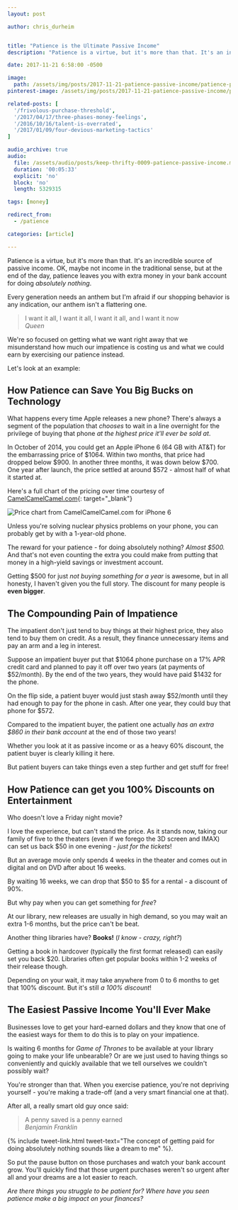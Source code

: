 ```yaml
---
layout: post

author: chris_durheim


title: "Patience is the Ultimate Passive Income"
description: "Patience is a virtue, but it's more than that. It's an incredible source of passive income."

date: 2017-11-21 6:58:00 -0500

image:
  path: /assets/img/posts/2017-11-21-patience-passive-income/patience-passive-income.jpg
pinterest-image: /assets/img/posts/2017-11-21-patience-passive-income/patience-passive-income.png

related-posts: [
  '/frivolous-purchase-threshold',
  '/2017/04/17/three-phases-money-feelings',
  '/2016/10/16/talent-is-overrated',
  '/2017/01/09/four-devious-marketing-tactics'
]

audio_archive: true
audio:
  file: /assets/audio/posts/keep-thrifty-0009-patience-passive-income.mp3
  duration: '00:05:33'
  explicit: 'no'
  block: 'no'
  length: 5329315

tags: [money]

redirect_from:
  - /patience

categories: [article]

---
```


Patience is a virtue, but it's more than that. It's an incredible source of passive income. OK, maybe not income in the traditional sense, but at the end of the day, patience leaves you with extra money in your bank account for doing _absolutely nothing_.

Every generation needs an anthem but I'm afraid if our shopping behavior is any indication, our anthem isn't a flattering one.

> I want it all, I want it all, I want it all, and I want it now  
> <cite>Queen</cite>

We're so focused on getting what we want right away that we misunderstand how much our impatience is costing us and what we could earn by exercising our patience instead.

Let's look at an example:

## How Patience can Save You Big Bucks on Technology

What happens every time Apple releases a new phone? There's always a segment of the population that _chooses_ to wait in a line overnight for the privilege of buying that phone _at the highest price it'll ever be sold at_.

In October of 2014, you could get an Apple iPhone 6 (64 GB with AT&T) for the embarrassing price of $1064. Within two months, that price had dropped below $900. In another three months, it was down below $700. One year after launch, the price settled at around $572 - almost half of what it started at.

Here's a full chart of the pricing over time courtesy of [CamelCamelCamel.com](https://camelcamelcamel.com/Apple-iPhone-64-Space-Gray/product/B00NK332DG?context=search){: target="_blank"}

![Price chart from CamelCamelCamel.com for iPhone 6]({{site.url}}/assets/img/posts/2017-11-21-patience-passive-income/camel-camel-camel-iphone-price.png)

Unless you're solving nuclear physics problems on your phone, you can probably get by with a 1-year-old phone.

The reward for your patience - for doing absolutely nothing? _Almost $500._ And that's not even counting the extra you could make from putting that money in a high-yield savings or investment account.

Getting $500 for just _not buying something for a year_ is awesome, but in all honesty, I haven't given you the full story. The discount for many people is __even bigger__.

## The Compounding Pain of Impatience

The impatient don't just tend to buy things at their highest price, they also tend to buy them on credit. As a result, they finance unnecessary items and pay an arm and a leg in interest.

Suppose an impatient buyer put that $1064 phone purchase on a 17% APR credit card and planned to pay it off over two years (at payments of $52/month). By the end of the two years, they would have paid $1432 for the phone.

On the flip side, a patient buyer would just stash away $52/month until they had enough to pay for the phone in cash. After one year, they could buy that phone for $572.

Compared to the impatient buyer, the patient one actually _has an extra $860 in their bank account_ at the end of those two years!

Whether you look at it as passive income or as a heavy 60% discount, the patient buyer is clearly killing it here.

But patient buyers can take things even a step further and get stuff for free!

## How Patience can get you 100% Discounts on Entertainment

Who doesn't love a Friday night movie?

I love the experience, but can't stand the price. As it stands now, taking our family of five to the theaters (even if we forego the 3D screen and IMAX) can set us back $50 in one evening - _just for the tickets_!

But an average movie only spends 4 weeks in the theater and comes out in digital and on DVD after about 16 weeks.

By waiting 16 weeks, we can drop that $50 to $5 for a rental - a discount of 90%.

But why pay when you can get something for _free_?

At our library, new releases are usually in high demand, so you may wait an extra 1-6 months, but the price can't be beat.

Another thing libraries have? __Books!__ (_I know - crazy, right?_)

Getting a book in hardcover (typically the first format released) can easily set you back $20. Libraries often get popular books within 1-2 weeks of their release though.

Depending on your wait, it may take anywhere from 0 to 6 months to get that 100% discount. But it's still _a 100% discount_!

## The Easiest Passive Income You'll Ever Make

Businesses love to get your hard-earned dollars and they know that one of the easiest ways for them to do this is to play on your impatience.

Is waiting 6 months for _Game of Thrones_ to be available at your library going to make your life unbearable? Or are we just used to having things so conveniently and quickly available that we tell ourselves we couldn't possibly wait?

You're stronger than that. When you exercise patience, you're not depriving yourself - you're making a trade-off (and a very smart financial one at that).

After all, a really smart old guy once said:

> A penny saved is a penny earned  
> <cite>Benjamin Franklin</cite>

{% include tweet-link.html tweet-text="The concept of getting paid for doing absolutely nothing sounds like a dream to me" %}.

So put the pause button on those purchases and watch your bank account grow. You'll quickly find that those urgent purchases weren't so urgent after all and your dreams are a lot easier to reach.

_Are there things you struggle to be patient for? Where have you seen patience make a big impact on your finances?_
